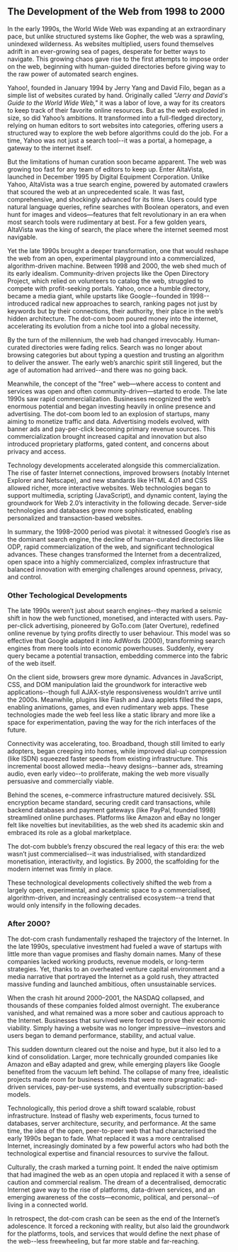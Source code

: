 
## The Development of the Web from 1998 to 2000

In the early 1990s, the World Wide Web was expanding at an extraordinary pace, but unlike
structured systems like Gopher, the web was a sprawling, unindexed wilderness. As websites
multiplied, users found themselves adrift in an ever-growing sea of pages, desperate for
better ways to navigate. This growing chaos gave rise to the first attempts to impose order
on the web, beginning with human-guided directories before giving way to the raw power of
automated search engines.  

Yahoo!, founded in January 1994 by Jerry Yang and David Filo, began as a simple list of
websites curated by hand. Originally called *"Jerry and David's Guide to the World Wide Web,"*
it was a labor of love, a way for its creators to keep track of their favorite online resources.
But as the web exploded in size, so did Yahoo’s ambitions. It transformed into a full-fledged
directory, relying on human editors to sort websites into categories, offering users a
structured way to explore the web before algorithms could do the job. For a time, Yahoo
was not just a search tool--it was a portal, a homepage, a gateway to the internet itself.  

But the limitations of human curation soon became apparent. The web was growing too fast for
any team of editors to keep up. Enter AltaVista, launched in December 1995 by Digital Equipment
Corporation. Unlike Yahoo, AltaVista was a true search engine, powered by automated crawlers
that scoured the web at an unprecedented scale. It was fast, comprehensive, and shockingly
advanced for its time. Users could type natural language queries, refine searches with Boolean
operators, and even hunt for images and videos—features that felt revolutionary in an era
when most search tools were rudimentary at best. For a few golden years, AltaVista was the
king of search, the place where the internet seemed most navigable.  

Yet the late 1990s brought a deeper transformation, one that would reshape the web from an
open, experimental playground into a commercialized, algorithm-driven machine. Between 1998
and 2000, the web shed much of its early idealism. Community-driven projects like the Open
Directory Project, which relied on volunteers to catalog the web, struggled to compete with
profit-seeking portals. Yahoo, once a humble directory, became a media giant, while upstarts
like Google--founded in 1998--introduced radical new approaches to search, ranking pages
not just by keywords but by their connections, their authority, their place in the web’s
hidden architecture. The dot-com boom poured money into the internet, accelerating its
evolution from a niche tool into a global necessity.  

By the turn of the millennium, the web had changed irrevocably. Human-curated directories
were fading relics. Search was no longer about browsing categories but about typing a
question and trusting an algorithm to deliver the answer. The early web’s anarchic spirit
still lingered, but the age of automation had arrived--and there was no going back.  

Meanwhile, the concept of the "free" web—where access to content and services was open and
often community-driven—started to erode. The late 1990s saw rapid commercialization.
Businesses recognized the web’s enormous potential and began investing heavily in online
presence and advertising. The dot-com boom led to an explosion of startups, many aiming
to monetize traffic and data. Advertising models evolved, with banner ads and pay-per-click
becoming primary revenue sources. This commercialization brought increased capital and
innovation but also introduced proprietary platforms, gated content, and concerns about
privacy and access.

Technology developments accelerated alongside this commercialization. The rise of faster
Internet connections, improved browsers (notably Internet Explorer and Netscape), and new
standards like HTML 4.01 and CSS allowed richer, more interactive websites. Web technologies
began to support multimedia, scripting (JavaScript), and dynamic content, laying the
groundwork for Web 2.0’s interactivity in the following decade. Server-side technologies
and databases grew more sophisticated, enabling personalized and transaction-based websites.

In summary, the 1998–2000 period was pivotal: it witnessed Google’s rise as the dominant
search engine, the decline of human-curated directories like ODP, rapid commercialization
of the web, and significant technological advances. These changes transformed the Internet
from a decentralized, open space into a highly commercialized, complex infrastructure that
balanced innovation with emerging challenges around openness, privacy, and control.


### Other Techological Developments

The late 1990s weren’t just about search engines--they marked a seismic shift in how the
web functioned, monetised, and interacted with users. Pay-per-click advertising, pioneered
by GoTo.com (later Overture), redefined online revenue by tying profits directly to user
behaviour. This model was so effective that Google adapted it into AdWords (2000), transforming
search engines from mere tools into economic powerhouses. Suddenly, every query became a
potential transaction, embedding commerce into the fabric of the web itself.

On the client side, browsers grew more dynamic. Advances in JavaScript, CSS, and DOM manipulation
laid the groundwork for interactive web applications--though full AJAX-style responsiveness
wouldn’t arrive until the 2000s. Meanwhile, plugins like Flash and Java applets filled the gaps,
enabling animations, games, and even rudimentary web apps. These technologies made the web
feel less like a static library and more like a space for experimentation, paving the way
for the rich interfaces of the future.

Connectivity was accelerating, too. Broadband, though still limited to early adopters,
began creeping into homes, while improved dial-up compression (like ISDN) squeezed faster
speeds from existing infrastructure. This incremental boost allowed media--heavy
designs--banner ads, streaming audio, even early video--to proliferate, making the web
more visually persuasive and commercially viable.

Behind the scenes, e-commerce infrastructure matured decisively. SSL encryption became
standard, securing credit card transactions, while backend databases and payment gateways
(like PayPal, founded 1998) streamlined online purchases. Platforms like Amazon and eBay
no longer felt like novelties but inevitabilities, as the web shed its academic skin
and embraced its role as a global marketplace.

The dot-com bubble’s frenzy obscured the real legacy of this era: the web wasn’t just
commercialised--it was industrialised, with standardized monetisation, interactivity,
and logistics. By 2000, the scaffolding for the modern internet was firmly in place.

These technological developments collectively shifted the web from a largely open,
experimental, and academic space to a commercialised, algorithm-driven, and increasingly
centralised ecosystem--a trend that would only intensify in the following decades.


### After 2000?

The dot-com crash fundamentally reshaped the trajectory of the Internet. In the late 1990s,
speculative investment had fueled a wave of startups with little more than vague promises
and flashy domain names. Many of these companies lacked working products, revenue models,
or long-term strategies. Yet, thanks to an overheated venture capital environment and a
media narrative that portrayed the Internet as a gold rush, they attracted massive funding
and launched ambitious, often unsustainable services.

When the crash hit around 2000–2001, the NASDAQ collapsed, and thousands of these companies
folded almost overnight. The exuberance vanished, and what remained was a more sober and
cautious approach to the Internet. Businesses that survived were forced to prove their
economic viability. Simply having a website was no longer impressive—investors and users
began to demand performance, stability, and actual value.

This sudden downturn cleared out the noise and hype, but it also led to a kind of consolidation.
Larger, more technically grounded companies like Amazon and eBay adapted and grew, while
emerging players like Google benefited from the vacuum left behind. The collapse of many
free, idealistic projects made room for business models that were more pragmatic: ad-driven
services, pay-per-use systems, and eventually subscription-based models.

Technologically, this period drove a shift toward scalable, robust infrastructure. Instead
of flashy web experiments, focus turned to databases, server architecture, security, and
performance. At the same time, the idea of the open, peer-to-peer web that had characterised
the early 1990s began to fade. What replaced it was a more centralised Internet, increasingly
dominated by a few powerful actors who had both the technological expertise and financial
resources to survive the fallout.

Culturally, the crash marked a turning point. It ended the naive optimism that had imagined
the web as an open utopia and replaced it with a sense of caution and commercial realism.
The dream of a decentralised, democratic Internet gave way to the rise of platforms, data-driven
services, and an emerging awareness of the costs—economic, political, and personal--of
living in a connected world.

In retrospect, the dot-com crash can be seen as the end of the Internet’s adolescence. It
forced a reckoning with reality, but also laid the groundwork for the platforms, tools, and
services that would define the next phase of the web--less freewheeling, but far more stable
and far-reaching.

